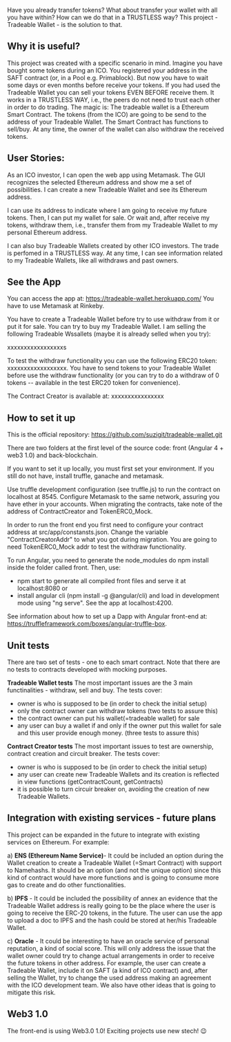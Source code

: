 Have you already transfer tokens? What about transfer your wallet with all you have within?
How can we do that in a TRUSTLESS way? This project  - Tradeable Wallet - is the solution to that.

Why it is useful?
-----------------
This project was created with a specific scenario in mind. Imagine you have bought some tokens during an ICO. You registered your address in the SAFT contract (or, in a Pool e.g. Primablock). But now you have to wait some days or even months before receive your tokens. If you had used the Tradeable Wallet you can sell your tokens EVEN BEFORE receive them. It works in a TRUSTLESS WAY, i.e., the peers do not need to trust each other in order to do trading.
The magic is: The tradeable wallet is a Ethereum Smart Contract. The tokens (from the ICO) are going to be send to the address of your Tradeable Wallet. The Smart Contract has functions to sell/buy. At any time, the owner of the wallet can also withdraw the received tokens.


User Stories:
-------------
As an ICO investor, I can open the web app using Metamask. The GUI recognizes the selected Ethereum address and show me a set of possibilities. I can create a new Tradeable Wallet and see its Ethereum address.

I can use its address to indicate where I am going to receive my future tokens. Then, I can put my wallet for sale. Or wait and, after receive my tokens, withdraw them, i.e., transfer them from my Tradeable Wallet to my personal Ethereum address.

I can also buy Tradeable Wallets created by other ICO investors. The trade is perfomed in a TRUSTLESS way.
At any time, I can see information related to my Tradeable Wallets, like all withdraws and past owners.


See the App
-----------

You can access the app at: https://tradeable-wallet.herokuapp.com/
You have to use Metamask at Rinkeby. 

You have to create a Tradeable Wallet before try to use withdraw from it or put it for sale. You can try to buy my Tradeable Wallet. 
I am selling the following Tradeable Wssallets (maybe it is already selled when you try):

xxxxxxxxxxxxxxxxxs

To test the withdraw functionality you can use the following ERC20 token: xxxxxxxxxxxxxxxxxx. You have to send tokens to your Tradeable Wallet before use the withdraw functionality (or you can try to do a withdraw of 0 tokens -- available in the test ERC20 token for convenience).

The Contract Creator is available at: xxxxxxxxxxxxxxxx



How to set it up
----------------

This is the official repository: https://github.com/suzigit/tradeable-wallet.git 

There are two folders at the first level of the source code: front (Angular 4 + web3 1.0) and back-blockchain.

If you want to set it up locally, you must first set your environment. If you still do not have, install truffle, ganache and metamask.

Use truffle development configuration (see truffle.js) to run the contract on localhost at 8545. Configure Metamask to the same network, assuring you have ether in your accounts. When migrating the contracts, take note of the address of ContractCreator and TokenERC0_Mock.

In order to run the front end you first need to configure your contract address at src/app/constansts.json. Change the variable "ContractCreatorAddr" to what you got during migration. You are going to need TokenERC0_Mock addr to test the withdraw functionality.

To run Angular, you need to generate the node_modules do npm install inside the folder called front. 
Then, use: 
- npm start to generate all compiled front files and serve it at localhost:8080 or   
- install angular cli (npm install -g @angular/cli) and load in development mode using "ng serve". See the app at localhost:4200.

See information about how to set up a Dapp with Angular front-end at: https://truffleframework.com/boxes/angular-truffle-box.


Unit tests
-----------

There are two set of tests - one to each smart contract. Note that there are no tests to contracts developed with mocking purposes.

**Tradeable Wallet tests** 
The most important issues are the 3 main functinalities - withdraw, sell and buy. The tests cover:
- owner is who is supposed to be (in order to check the initial setup)
- only the contract owner can withdraw tokens (two tests to assure this)
- the contract owner can put his wallet(=tradeable wallet) for sale
- any user can buy a wallet if and only if the owner put this wallet for sale and this user provide enough money. (three tests to assure this)

**Contract Creator tests**
The most important issues to test are ownership, contract creation and circuit breaker. The tests cover:
- owner is who is supposed to be (in order to check the initial setup)
- any user can create new Tradeable Wallets and its creation is reflected in view functions (getContractCount, getContracts) 
- it is possible to turn circuir breaker on, avoiding the creation of new Tradeable Wallets.



Integration with existing services - future plans
-------------------------------------------------

This project can be expanded in the future to integrate with existing services on Ethereum. For example:

a) **ENS (Ethereum Name Service)**- It could be included an option during the Wallet creation to create a Tradeable Wallet (=Smart Contract) with support to Namehashs. It should be an option (and not the unique option) since this kind of contract would have more functions and is going to consume more gas to create and do other functionalities.

b) **IPFS** - It could be included the possibility of annex an evidence that the Tradeable Wallet address is really going to be the place where the user is going to receive the ERC-20 tokens, in the future. The user can use the app to upload a doc to IPFS and the hash could be stored at her/his Tradeable Wallet.

c) **Oracle** - It could be interesting to have an oracle service of personal reputation, a kind of social score. This will only address the issue that the wallet owner could try to change actual arrangements in order to receive the future tokens in other address. For example, the user can create a Tradeable Wallet, include it on SAFT (a kind of ICO contract) and, after selling the Wallet, try to change the used address making an agreement with the ICO development team. We also have other ideas that is going to mitigate this risk.



Web3 1.0
---------
The front-end is using Web3.0 1.0! Exciting projects use new stech! :wink:
